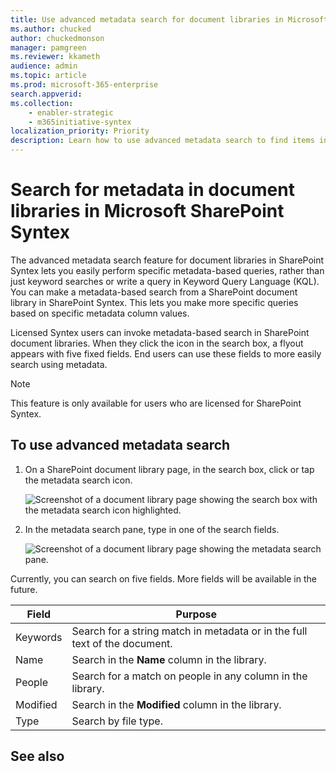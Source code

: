 ```yaml
---
title: Use advanced metadata search for document libraries in Microsoft SharePoint Syntex
ms.author: chucked
author: chuckedmonson
manager: pamgreen
ms.reviewer: kkameth
audience: admin
ms.topic: article
ms.prod: microsoft-365-enterprise
search.appverid: 
ms.collection: 
    - enabler-strategic
    - m365initiative-syntex
localization_priority: Priority
description: Learn how to use advanced metadata search to find items in SharePoint document libraries using SharePoint Syntex.
---
```


# Search for metadata in document libraries in Microsoft SharePoint Syntex

The advanced metadata search feature for document libraries in SharePoint Syntex lets you easily perform specific metadata-based queries, rather than just keyword searches or write a query in Keyword Query Language (KQL). You can make a metadata-based search from a SharePoint document library in SharePoint Syntex. This lets you make more specific queries based on specific metadata column values. 

Licensed Syntex users can invoke metadata-based search in SharePoint document libraries.  When they click the icon in the search box, a flyout appears with five fixed fields.  End users can use these fields to more easily search using metadata.  

> [!NOTE]
> This feature is only available for users who are licensed for SharePoint Syntex. 

## To use advanced metadata search

1. On a SharePoint document library page, in the search box, click or tap the metadata search icon.

    ![Screenshot of a document library page showing the search box with the metadata search icon highlighted.](../media/content-understanding/metadate-search-box.png)

2. In the metadata search pane, type in one of the search fields.

    ![Screenshot of a document library page showing the metadata search pane.](../media/content-understanding/metadate-search-pane.png)


Currently, you can search on five fields. More fields will be available in the future.

|Field  |Purpose  |
|---------|---------|
|Keywords |Search for a string match in metadata or in the full text of the document. |
|Name     |Search in the **Name** column in the library.          |
|People   |Search for a match on people in any column in the library.   |
|Modified |Search in the **Modified** column in the library.         |
|Type     |Search by file type.        |

## See also